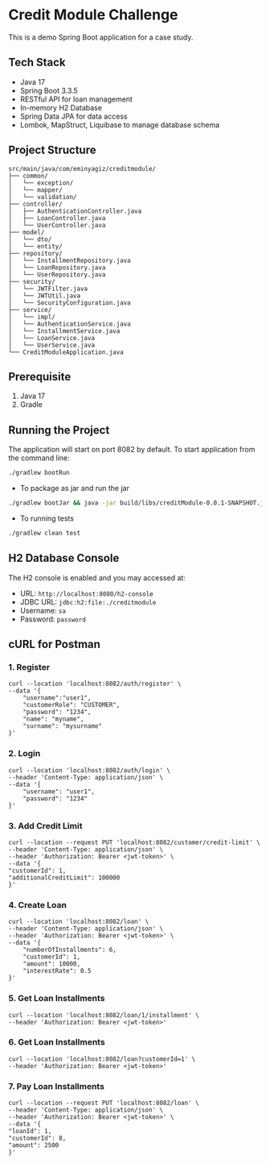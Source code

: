 # Credit Module Challenge

This is a demo Spring Boot application for a case study.

## Tech Stack

- Java 17
- Spring Boot 3.3.5
- RESTful API for loan management
- In-memory H2 Database
- Spring Data JPA for data access
- Lombok, MapStruct, Liquibase to manage database schema

## Project Structure

```
src/main/java/com/eminyagiz/creditmodule/
├── common/
│   └── exception/
│   └── mapper/
│   └── validation/
├── controller/
│   ├── AuthenticationController.java
│   ├── LoanController.java
│   └── UserController.java
├── model/
│   └── dto/
│   └── entity/
├── repository/
│   └── InstallmentRepository.java
│   └── LoanRepository.java
│   └── UserRepository.java
├── security/
│   └── JWTFilter.java
│   └── JWTUtil.java
│   └── SecurityConfiguration.java
├── service/
│   └── impl/
│   └── AuthenticationService.java
│   └── InstallmentService.java
│   └── LoanService.java
│   └── UserService.java
└── CreditModuleApplication.java
```

## Prerequisite

1. Java 17
2. Gradle

## Running the Project

The application will start on port 8082 by default. To start application from the command line:

```bash
./gradlew bootRun
```

- To package as jar and run the jar

```bash
./gradlew bootJar && java -jar build/libs/creditModule-0.0.1-SNAPSHOT.jar
```

- To running tests

```bash
./gradlew clean test
```

## H2 Database Console

The H2 console is enabled and you may accessed at:
- URL: `http://localhost:8080/h2-console`
- JDBC URL: `jdbc:h2:file:./creditmodule`
- Username: `sa`
- Password: `password`

## cURL for Postman

### 1. Register
```
curl --location 'localhost:8082/auth/register' \
--data '{
    "username":"user1",
    "customerRole": "CUSTOMER",
    "password": "1234",
    "name": "myname",
    "surname": "mysurname"
}'
```

### 2. Login
```
curl --location 'localhost:8082/auth/login' \
--header 'Content-Type: application/json' \
--data '{
    "username": "user1",
    "password": "1234"
}'
```

### 3. Add Credit Limit
```
curl --location --request PUT 'localhost:8082/customer/credit-limit' \
--header 'Content-Type: application/json' \
--header 'Authorization: Bearer <jwt-token>' \
--data '{
"customerId": 1,
"additionalCreditLimit": 100000
}'
```

### 4. Create Loan
```
curl --location 'localhost:8082/loan' \
--header 'Content-Type: application/json' \
--header 'Authorization: Bearer <jwt-token>' \
--data '{
    "numberOfInstallments": 6,
    "customerId": 1,
    "amount": 10000,
    "interestRate": 0.5
}'
```

### 5. Get Loan Installments
```
curl --location 'localhost:8082/loan/1/installment' \
--header 'Authorization: Bearer <jwt-token>'
```

### 6. Get Loan Installments
```
curl --location 'localhost:8082/loan?customerId=1' \
--header 'Authorization: Bearer <jwt-token>'
```

### 7. Pay Loan Installments
```
curl --location --request PUT 'localhost:8082/loan' \
--header 'Content-Type: application/json' \
--header 'Authorization: Bearer <jwt-token>' \
--data '{
"loanId": 1,
"customerId": 8,
"amount": 2500
}'
```